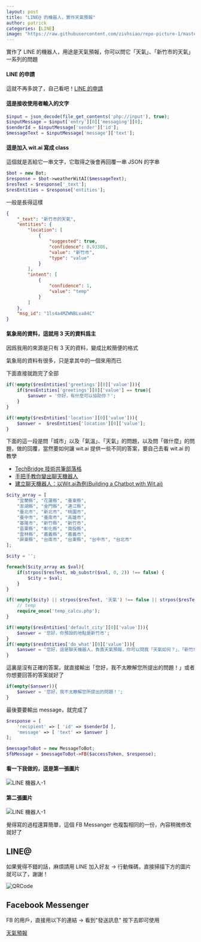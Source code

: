 ```yaml
---
layout: post
title: "LINE@ 的機器人，實作天氣預報"
author: patrick
categories: [LINE]
image: "https://raw.githubusercontent.com/zivhsiao/repo-picture-1/master/images/line_bot/0509-LINE-BOT.jpg"  
---
```


實作了 LINE 的機器人，用途是天氣預報，你可以問它「天氣」、「新竹市的天氣」一系列的問題


#### LINE 的申請

這就不再多說了，自己看吧！[LINE 的申請](https://www.prgpress.com/line/2018/03/15/ru-he-qu-de-LINE-ID)

#### 這是接收使用者輸入的文字

```php
$input = json_decode(file_get_contents('php://input'), true);
$inputMessage = $input['entry'][0]['messaging'][0];
$senderId = $inputMessage['sender']['id'];
$messageText = $inputMessage['message']['text'];
```

#### 這是加入 wit.ai 寫成 class

這個就是丟給它一串文字，它取得之後會再回覆一串 JSON 的字串

```php
$bot = new Bot;
$response = $bot->weatherWitAI($messageText);
$resText = $response['_text'];
$resEntities = $response['entities'];
```

一般是長得這樣

```json
{
    "_text": "新竹市的天氣",
    "entities": {
        "location": [
            {
                "suggested": true,
                "confidence": 0.93386,
                "value": "新竹市",
                "type": "value"
            }
        ],
        "intent": [
            {
                "confidence": 1,
                "value": "temp"
            }
        ]
    },
    "msg_id": "1ls4a4MZWNBLva84C"
}
```

#### 氣象局的資料，這就用 3 天的資料爲主

因爲我用的來源是只有 3 天的資料，變成比較簡便的格式

氣象局的資料有很多，只是拿其中的一個來用而已

下面直接就跑完了全部

```php
if(!empty($resEntities['greetings'][0]['value'])){
    if($resEntities['greetings'][0]['value'] == true){
        $answer = '你好，有什麼可以協助你？';    
    }
}

if(!empty($resEntities['location'][0]['value'])){
    $answer =  $resEntities['location'][0]['value'];
}
```

下面的這一段是問「城市」以及「氣溫」、「天氣」的問題，以及問「做什麼」的問題，做的回覆，當然要如何讓 wit.ai 提供一些不同的答案，要自己去看 wit.ai 的教學

- [TechBridge 技術共筆部落格](https://blog.techbridge.cc/2016/07/02/ChatBot-with-Wit/)
- [手把手教你變出聊天機器人](https://buzzorange.com/techorange/2018/03/15/write-your-own-chatbot/)
- [建立聊天機器人：以Wit.ai為例(Building a Chatbot with Wit.ai)](https://yunlinsong.blogspot.com/2018/01/witai.html)

```php
$city_array = [
    "宜蘭縣", "花蓮縣", "臺東縣",
    "澎湖縣", "金門縣", "連江縣",
    "臺北市", "新北市", "桃園市",
    "臺中市", "臺南市", "高雄市",
    "基隆市", "新竹縣", "新竹市",
    "苗栗縣", "彰化縣", "南投縣",
    "雲林縣", "嘉義縣", "嘉義市",
    "屏東縣", "台南市", "台東縣", "台中市", "台北市"
];

$city = '';

foreach($city_array as $val){
    if(strpos($resText, mb_substr($val, 0, 2)) !== false) {
        $city = $val;
    }
}

if(!empty($city) || strpos($resText, '天氣') !== false || strpos($resText, '氣溫') !== false){
    // temp 
    require_once('temp_calcu.php');
}

if(!empty($resEntities['default_city'][0]['value'])){
    $answer = '您好，你預設的地點是新竹市';
}
if(!empty($resEntities['do_what'][0]['value'])){
    $answer = "您好，這是聊天機器人，負責天氣預報，你可以問我「天氣如何？」、「新竹市天氣怎麼樣」之類的話題";
}
```

這裏是沒有正確的答案，就直接輸出「您好，我不太瞭解您所提出的問題！」或者你想要回答的答案就好了

```php
if(empty($answer)){
    $answer = '您好，我不太瞭解您所提出的問題！';
}
```

最後要要輸出 message，就完成了 


```php
$response = [
    'recipient' => [ 'id' => $senderId ],
    'message' => [ 'text' => $answer ]
];

$messageToBot = new MessageToBot;
$fbMessage = $messageToBot->FB($accessToken, $response);
```

#### 看一下我做的，這是第一張圖片

![LINE 機器人-1](https://raw.githubusercontent.com/zivhsiao/repo-picture-1/master/images/line_bot/IMG_2206.png)

#### 第二張圖片

![LINE 機器人-1](https://raw.githubusercontent.com/zivhsiao/repo-picture-1/master/images/line_bot/IMG_2207.png)


覺得寫的過程還算簡單，這個 FB Messanger 也複製相同的一份，內容稍微修改就好了

## LINE@

如果覺得不錯的話，麻煩請用 LINE 加入好友 -> 行動條碼，直接掃描下方的圖片就可以了，謝謝！

![QRCode](http://qr-official.line.me/L/7EtAal7yUk.png)

## Facebook Messenger

FB 的用戶，直接用以下的連結 -> 看到"發送訊息" 按下去即可使用

[天氣預報](https://www.facebook.com/%E5%A4%A9%E6%B0%A3%E9%A0%90%E5%A0%B1-909370822728281)